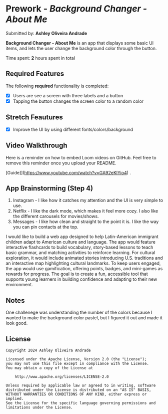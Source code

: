 # Prework - *Background Changer - About Me*

Submitted by: **Ashley Oliveira Andrade**

**Background Changer - About Me** is an app that displays some basic UI items, and lets the user change the background color through the button.

Time spent: **2** hours spent in total

## Required Features

The following **required** functionality is completed:

- [x] Users are see a screen with three labels and a button
- [x] Tapping the button changes the screen color to a random color

## Stretch Feautures
- [x] Improve the UI by using different fonts/colors/background
 
## Video Walkthrough

Here is a reminder on how to embed Loom videos on GitHub. Feel free to remove this reminder once you upload your README. 

[Guide]](https://www.youtube.com/watch?v=GA92eKlYio4) .

## App Brainstorming (Step 4)
1. Instagram - I like how it catches my attention and the UI is very simple to use.
2. Netflix - I like the dark mode, which makes it feel more cozy. I also like the different carousels for movies/shows.
3. Messages - I like how clean and straight to the point it is. I like the way you can pin contacts at the top.

I would like to build a web app designed to help Latin-American immigrant children adapt to American culture and language. The app would feature interactive flashcards to build vocabulary, story-based lessons to teach basic grammar, and matching activities to reinforce learning. For cultural exploration, it would include animated stories introducing U.S. traditions and an interactive map highlighting cultural landmarks. To keep users engaged, the app would use gamification, offering points, badges, and mini-games as rewards for progress. The goal is to create a fun, accessible tool that supports young learners in building confidence and adapting to their new environment.
## Notes

One challenege was understanding the number of the colors because I wanted to make the background color pastel, but I figured it out and made it look good.

## License

    Copyright 2024 Ashley Oliveira Andrade

    Licensed under the Apache License, Version 2.0 (the "License");
    you may not use this file except in compliance with the License.
    You may obtain a copy of the License at

        http://www.apache.org/licenses/LICENSE-2.0

    Unless required by applicable law or agreed to in writing, software
    distributed under the License is distributed on an "AS IS" BASIS,
    WITHOUT WARRANTIES OR CONDITIONS OF ANY KIND, either express or implied.
    See the License for the specific language governing permissions and
    limitations under the License.
